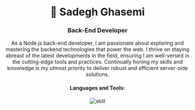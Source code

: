 <h1 align="center">👋 Sadegh Ghasemi</h1>

<h3 align="center">Back-End Developer</h3>
<p align="center">As a Node.js back-end developer, I am passionate about exploring and mastering the backend technologies that power the web. I thrive on staying abreast of the latest developments in the field, ensuring I am well-versed in the cutting-edge tools and practices. Continually honing my skills and knowledge is my utmost priority to deliver robust and efficient server-side solutions.</p>

<div align="center">
<h4 align="center">Languages and Tools:</h3>
<img src="https://skills.thijs.gg/icons?i=asd,js,nodejs,express,postman,graphql,mongodb,mysql,redis,webpack,bash,docker,wasm)](https://skills.thijs.gg" alt="skill"/>
</div>
